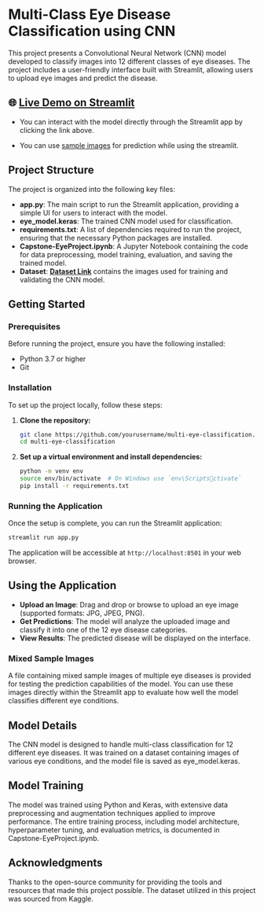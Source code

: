 
# Multi-Class Eye Disease Classification using CNN

This project presents a Convolutional Neural Network (CNN) model developed to classify images into 12 different classes of eye diseases. The project includes a user-friendly interface built with Streamlit, allowing users to upload eye images and predict the disease.

## 🌐 [**Live Demo on Streamlit**](https://eye-disease-classification-cnn-m59v9noqdytez6s8obcszw.streamlit.app/)

- You can interact with the model directly through the Streamlit app by clicking the link above.

- You can use [sample images](https://github.com/mujeebrahman022/Eye-Disease-Classification-CNN/tree/main/Sample_images) for prediction while using the streamlit.

## Project Structure

The project is organized into the following key files:

- **app.py**: The main script to run the Streamlit application, providing a simple UI for users to interact with the model.
- **eye_model.keras**: The trained CNN model used for classification.
- **requirements.txt**: A list of dependencies required to run the project, ensuring that the necessary Python packages are installed.
- **Capstone-EyeProject.ipynb**: A Jupyter Notebook containing the code for data preprocessing, model training, evaluation, and saving the trained model.
- **Dataset**: [**Dataset Link**](#) contains the images used for training and validating the CNN model.

## Getting Started

### Prerequisites

Before running the project, ensure you have the following installed:

- Python 3.7 or higher
- Git

### Installation

To set up the project locally, follow these steps:

1. **Clone the repository:**

   ```bash
   git clone https://github.com/yourusername/multi-eye-classification.git
   cd multi-eye-classification
   ```

2. **Set up a virtual environment and install dependencies:**

   ```bash
   python -m venv env
   source env/bin/activate  # On Windows use `env\Scriptsctivate`
   pip install -r requirements.txt
   ```

### Running the Application

Once the setup is complete, you can run the Streamlit application:

```bash
streamlit run app.py
```

The application will be accessible at `http://localhost:8501` in your web browser.

## Using the Application

- **Upload an Image**: Drag and drop or browse to upload an eye image (supported formats: JPG, JPEG, PNG).
- **Get Predictions**: The model will analyze the uploaded image and classify it into one of the 12 eye disease categories.
- **View Results**: The predicted disease will be displayed on the interface.

### Mixed Sample Images

A file containing mixed sample images of multiple eye diseases is provided for testing the prediction capabilities of the model. You can use these images directly within the Streamlit app to evaluate how well the model classifies different eye conditions.

## Model Details

The CNN model is designed to handle multi-class classification for 12 different eye diseases. It was trained on a dataset containing images of various eye conditions, and the model file is saved as eye_model.keras.

## Model Training

The model was trained using Python and Keras, with extensive data preprocessing and augmentation techniques applied to improve performance. The entire training process, including model architecture, hyperparameter tuning, and evaluation metrics, is documented in Capstone-EyeProject.ipynb.

## Acknowledgments

Thanks to the open-source community for providing the tools and resources that made this project possible. The dataset utilized in this project was sourced from Kaggle.
